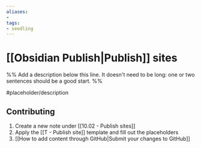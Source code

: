 ```yaml
---
aliases:
- 
tags:
- seedling
---
```


# [[Obsidian Publish|Publish]] sites

%% Add a description below this line. It doesn't need to be long: one or two sentences should be a good start. %%

#placeholder/description

## Contributing

1. Create a new note under [[10.02 - Publish sites]]
2. Apply the [[T - Publish site]] template and fill out the placeholders
3. [[How to add content through GitHub|Submit your changes to GitHub]]
